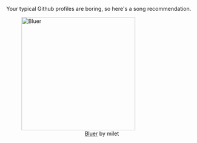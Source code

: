 Your typical Github profiles are boring, so here's a song recommendation.
<figure><img width="300" height="300" src="https://i.scdn.co/image/ab67616d0000b27326ac9e9e042bc80189379ca7" alt="Bluer" /><figcaption align="center"><a href="https://open.spotify.com/track/2vXFruSgXOUUfRE744AzOG" target="_blank">Bluer</a> by milet</figcaption></figure>
